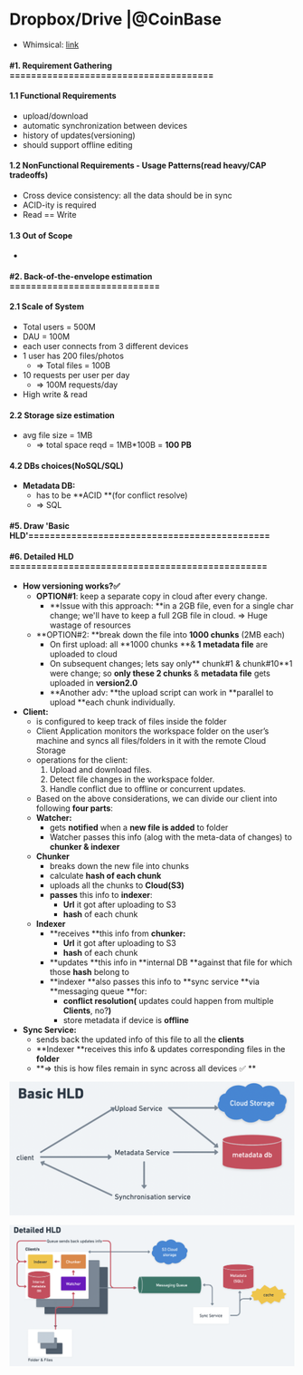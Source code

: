 # Dropbox/Drive |@CoinBase

* Whimsical: [link](https://whimsical.com/dropbox-Pxo3WmfgEvHq4MXhYeme84)

#### #1. Requirement Gathering ======================================

#### 1.1 Functional Requirements

* upload/download
* automatic synchronization between devices
* history of updates(versioning)
* should support offline editing

#### 1.2 NonFunctional Requirements - Usage Patterns(read heavy/CAP tradeoffs)

* Cross device consistency: all the data should be in sync
* ACID-ity is required
* Read == Write

#### 1.3 Out of Scope

*

#### #2. Back-of-the-envelope estimation ============================

#### 2.1 Scale of System

* Total users = 500M
* DAU = 100M
* each user connects from 3 different devices
* 1 user has 200 files/photos
  * \=> Total files = 100B
* 10 requests per user per day
  * \=> 100M requests/day
* High write & read

#### 2.2 Storage size estimation

* avg file size = 1MB
  * \=> total space reqd = 1MB\*100B = **100 PB**

#### 4.2 DBs choices(NoSQL/SQL)

* **Metadata DB:**
  * has to be \*\*ACID \*\*(for conflict resolve)
  * \=> SQL

#### #5. Draw 'Basic HLD'=============================================

#### #6. Detailed HLD ================================================

* **How versioning works?✅**
  * **OPTION#1**: keep a separate copy in cloud after every change.
    * \*\*Issue with this approach: \*\*in a 2GB file, even for a single char change; we'll have to keep a full 2GB file in cloud. => Huge wastage of resources
  * \*\*OPTION#2: \*\*break down the file into **1000 chunks** (2MB each)
    * On first upload: all \*\*1000 chunks \*\*& **1 metadata file** are uploaded to cloud
    * On subsequent changes; lets say only\*\* chunk#1 & chunk#10\*\*1 were change; so **only these 2 chunks** & **metadata file** gets uploaded in **version2.0**
    * \*\*Another adv: \*\*the upload script can work in \*\*parallel to upload \*\*each chunk individually.
* **Client:**
  * is configured to keep track of files inside the folder
  * Client Application monitors the workspace folder on the user’s machine and syncs all files/folders in it with the remote Cloud Storage
  * operations for the client:
    1. Upload and download files.
    2. Detect file changes in the workspace folder.
    3. Handle conflict due to offline or concurrent updates.
  * Based on the above considerations, we can divide our client into following **four parts**:
  * **Watcher:**
    * gets **notified** when a **new file is added** to folder
    * Watcher passes this info (alog with the meta-data of changes) to **chunker & indexer**
  * **Chunker**
    * breaks down the new file into chunks
    * calculate **hash of each chunk**
    * uploads all the chunks to **Cloud(S3)**
    * **passes** this info to **indexer**:
      * **Url** it got after uploading to S3
      * **hash** of each chunk
  * **Indexer**
    * \*\*receives \*\*this info from **chunker:**
      * **Url** it got after uploading to S3
      * **hash** of each chunk
    * \*\*updates \*\*this info in \*\*internal DB \*\*against that file for which those **hash** belong to
    * \*\*indexer \*\*also passes this info to \*\*sync service \*\*via \*\*messaging queue \*\*for:
      * **conflict resolution(** updates could happen from multiple **Clients**, no?**)**
      * store metadata if device is **offline**
* **Sync Service:**
  * sends back the updated info of this file to all the **clients**
  * \*\*Indexer \*\*receives this info & updates corresponding files in the **folder**
  * \*\*=> this is how files remain in sync across all devices ✅ \*\*

![](../../.gitbook/assets/screenshot-2021-08-28-at-7.17.52-pm.png)

![](../../.gitbook/assets/screenshot-2021-08-28-at-7.17.59-pm.png)

